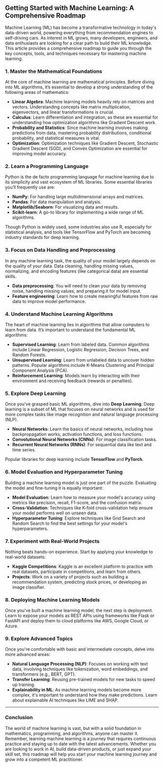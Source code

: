 ## **Getting Started with Machine Learning: A Comprehensive Roadmap**

Machine Learning (ML) has become a transformative technology in today's data-driven world, powering everything from recommendation engines to self-driving cars. As interest in ML grows, many developers, engineers, and data enthusiasts are looking for a clear path to build their ML knowledge. This article provides a comprehensive roadmap to guide you through the key concepts, tools, and techniques necessary for mastering machine learning.

### **1. Master the Mathematical Foundations**

At the core of machine learning are mathematical principles. Before diving into ML algorithms, it’s essential to develop a strong understanding of the following areas of mathematics:

- **Linear Algebra**: Machine learning models heavily rely on matrices and vectors. Understanding concepts like matrix multiplication, eigenvectors, and linear transformations is crucial.
- **Calculus**: Learn differentiation and integration, as these are essential for understanding how optimization algorithms like Gradient Descent work.
- **Probability and Statistics**: Since machine learning involves making predictions from data, mastering probability distributions, conditional probability, and statistical measures is vital.
- **Optimization**: Optimization techniques like Gradient Descent, Stochastic Gradient Descent (SGD), and Convex Optimization are essential for improving model accuracy.

### **2. Learn a Programming Language**

Python is the de facto programming language for machine learning due to its simplicity and vast ecosystem of ML libraries. Some essential libraries you’ll frequently use are:

- **NumPy**: For handling large multidimensional arrays and matrices.
- **Pandas**: For data manipulation and analysis.
- **Matplotlib/Seaborn**: For visualizing data and results.
- **Scikit-learn**: A go-to library for implementing a wide range of ML algorithms.

Though Python is widely used, some industries also use R, especially for statistical analysis, and tools like TensorFlow and PyTorch are becoming industry standards for deep learning.

### **3. Focus on Data Handling and Preprocessing**

In any machine learning task, the quality of your model largely depends on the quality of your data. Data cleaning, handling missing values, normalizing, and encoding features (like categorical data) are essential skills.

- **Data preprocessing**: You will need to clean your data by removing noise, handling missing values, and preparing it for model input.
- **Feature engineering**: Learn how to create meaningful features from raw data to improve model performance.

### **4. Understand Machine Learning Algorithms**

The heart of machine learning lies in algorithms that allow computers to learn from data. It’s important to understand the fundamental ML algorithms:

- **Supervised Learning**: Learn from labeled data. Common algorithms include Linear Regression, Logistic Regression, Decision Trees, and Random Forests.
- **Unsupervised Learning**: Learn from unlabeled data to uncover hidden patterns. Popular algorithms include K-Means Clustering and Principal Component Analysis (PCA).
- **Reinforcement Learning**: Models learn by interacting with their environment and receiving feedback (rewards or penalties).

### **5. Explore Deep Learning**

Once you've grasped basic ML algorithms, dive into **Deep Learning**. Deep learning is a subset of ML that focuses on neural networks and is used for more complex tasks like image recognition and natural language processing (NLP).

- **Neural Networks**: Learn the basics of neural networks, including how backpropagation works, activation functions, and loss functions.
- **Convolutional Neural Networks (CNNs)**: For image classification tasks.
- **Recurrent Neural Networks (RNNs)**: For sequential data like text and time series.

Popular libraries for deep learning include **TensorFlow** and **PyTorch**.

### **6. Model Evaluation and Hyperparameter Tuning**

Building a machine learning model is just one part of the puzzle. Evaluating the model and fine-tuning it is equally important:

- **Model Evaluation**: Learn how to measure your model's accuracy using metrics like precision, recall, F1-score, and the confusion matrix.
- **Cross-Validation**: Techniques like K-fold cross-validation help ensure your model performs well on unseen data.
- **Hyperparameter Tuning**: Explore techniques like Grid Search and Random Search to find the best settings for your model's hyperparameters.

### **7. Experiment with Real-World Projects**

Nothing beats hands-on experience. Start by applying your knowledge to real-world datasets:

- **Kaggle Competitions**: Kaggle is an excellent platform to practice with real datasets, participate in competitions, and learn from others.
- **Projects**: Work on a variety of projects such as building a recommendation system, predicting stock prices, or developing an image classifier.

### **8. Deploying Machine Learning Models**

Once you’ve built a machine learning model, the next step is deployment. Learn to expose your models as REST APIs using frameworks like Flask or FastAPI and deploy them to cloud platforms like AWS, Google Cloud, or Azure.

### **9. Explore Advanced Topics**

Once you're comfortable with basic and intermediate concepts, delve into more advanced areas:

- **Natural Language Processing (NLP)**: Focuses on working with text data, involving techniques like tokenization, word embeddings, and transformers (e.g., BERT, GPT).
- **Transfer Learning**: Reusing pre-trained models for new tasks to speed up training.
- **Explainability in ML**: As machine learning models become more complex, it's important to understand how they make predictions. Learn about explainable AI techniques like LIME and SHAP.

---

### **Conclusion**

The world of machine learning is vast, but with a solid foundation in mathematics, programming, and algorithms, anyone can master it. Remember, learning machine learning is a journey that requires continuous practice and staying up to date with the latest advancements. Whether you are looking to work in AI, build data-driven products, or just expand your skill set, this roadmap will help you start your machine learning journey and grow into a competent ML practitioner.
